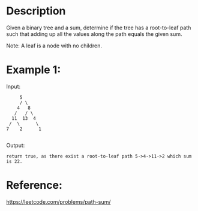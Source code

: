 # Description
Given a binary tree and a sum, determine if the tree has a root-to-leaf path such that adding up all the values along the path equals the given sum.

Note: A leaf is a node with no children.

# Example 1:
Input:
```
     5
     / \
    4   8
   /   / \
  11  13  4
 /  \      \
7    2      1
 
 ```
Output:
```
return true, as there exist a root-to-leaf path 5->4->11->2 which sum is 22.

```
# Reference:
https://leetcode.com/problems/path-sum/
 


